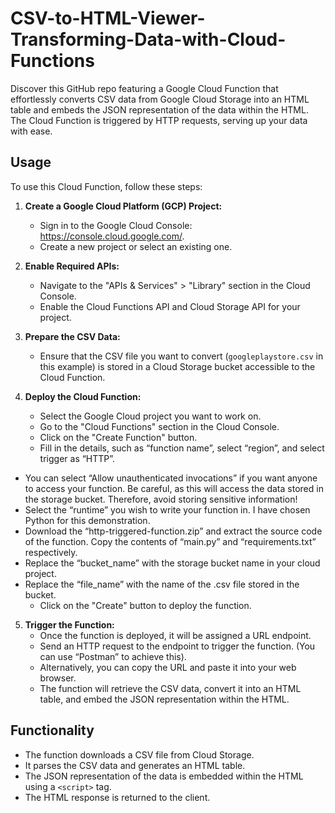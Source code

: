 # CSV-to-HTML-Viewer-Transforming-Data-with-Cloud-Functions
Discover this GitHub repo featuring a Google Cloud Function that effortlessly converts CSV data from Google Cloud Storage into an HTML table and embeds the JSON representation of the data within the HTML. The Cloud Function is triggered by HTTP requests, serving up your data with ease.

## Usage

To use this Cloud Function, follow these steps:

1. **Create a Google Cloud Platform (GCP) Project:**
   - Sign in to the Google Cloud Console: https://console.cloud.google.com/.
   - Create a new project or select an existing one.

2. **Enable Required APIs:**
   - Navigate to the "APIs & Services" > "Library" section in the Cloud Console.
   - Enable the Cloud Functions API and Cloud Storage API for your project.

3. **Prepare the CSV Data:**
   - Ensure that the CSV file you want to convert (`googleplaystore.csv` in this example) is stored in a Cloud Storage bucket accessible to the Cloud Function.

4. **Deploy the Cloud Function:**
   - Select the Google Cloud project you want to work on.
   - Go to the "Cloud Functions" section in the Cloud Console.
   - Click on the "Create Function" button.
   - Fill in the details, such as “function name”, select “region”, and select trigger as “HTTP”.
- You can select “Allow unauthenticated invocations” if you want anyone to access your function. Be careful, as this will access the data stored in the storage bucket. Therefore, avoid storing sensitive information!
- Select the “runtime” you wish to write your function in. I have chosen Python for this demonstration. 
- Download the  “http-triggered-function.zip” and extract the source code of the function. Copy the contents of “main.py” and “requirements.txt” respectively. 
- Replace the “bucket_name” with the storage bucket name in your cloud project.
- Replace the “file_name” with the name of the .csv file stored in the bucket.
   - Click on the "Create" button to deploy the function.

5. **Trigger the Function:**
   - Once the function is deployed, it will be assigned a URL endpoint.
   - Send an HTTP request to the endpoint to trigger the function. (You can use “Postman” to achieve this). 
   - Alternatively, you can copy the URL and paste it into your web browser.
   - The function will retrieve the CSV data, convert it into an HTML table, and embed the JSON representation within the HTML.

## Functionality

- The function downloads a CSV file from Cloud Storage.
- It parses the CSV data and generates an HTML table.
- The JSON representation of the data is embedded within the HTML using a `<script>` tag.
- The HTML response is returned to the client.

